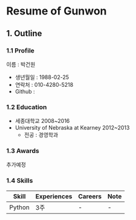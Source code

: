 # Resume of Gunwon

## 1. Outline
### 1.1 Profile
이름 : 박건원
- 생년월일 : 1988-02-25
- 연락처 : 010-4280-5218
- Github : 

### 1.2 Education
- 세종대학교 2008~2016
- University of Nebraska at Kearney 2012~2013
  - 전공 : 경영학과

### 1.3  Awards
추가예정

### 1.4 Skills
|Skill|Experiences|Careers|Note|
|---|---|---|---|
|Python|3주|-|-|

